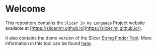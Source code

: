 # Welcome

This repository contains the `Slicer In My Language` Project website available at [https://sliceriml.github.io](https://sliceriml.github.io/).

It also contains the demo version of the Slicer [String Finder Tool](https://sliceriml.github.io/strings-finder/).
More information in this tool can be found [here](https://github.com/mhdiop/SlicerStringsFinder).
